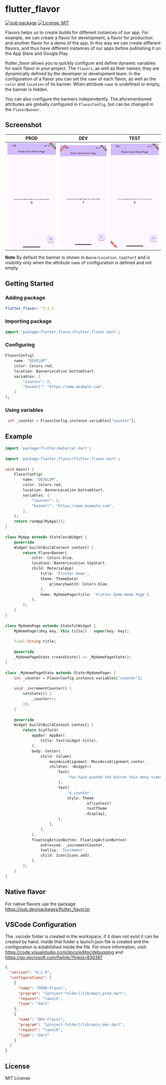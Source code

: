 # flutter_flavor

[![pub package](https://img.shields.io/pub/v/flutter_flavor.svg)](https://pub.dev/packages/flutter_flavor)
[![License: MIT](https://img.shields.io/badge/license-MIT-purple.svg)](https://opensource.org/licenses/MIT)

Flavors helps us to create builds for different instances of our app. For example, we can create a flavor for development, a flavor for production and another flavor for a demo of the app. In this way we can create different flavors, and thus have different instances of our apps before publishing it on the App Store and Google Play.

flutter_favor allows you to quickly configure and define dynamic variables for each flavor in your project. The `flavors`, as well as their names; they are dynamically defined by the developer or development team. In the configuration of a flavor you can set the `name` of each flavor, as well as the `color` and `location` of its banner. When attribute `name` is undefined or empty, the banner is hidden.

You can also configure the banners independently. The aforementioned attributes are globally configured in `FlavorConfig`, but can be changed in the `FlavorBanner`.

## Screenshot

|              PROD               |              DEV               |              TEST               |
| :-----------------------------: | :----------------------------: | :-----------------------------: |
| ![Screenshot Prod](screenshot/flavor_prod.png) | ![Screenshot Dev](screenshot/flavor_dev.png) | ![Screenshot Test](screenshot/flavor_test.png) |

**Note** By default the banner is shown in `BannerLocation.topStart` and is visibility only when the attribute `name` of configuration is defined and not empty.

## Getting Started

### Adding package

```yaml
flutter_flavor: ^3.1.1
```

### Importing package

```dart
import 'package:flutter_flavor/flutter_flavor.dart';
```

### Configuring

```dart
FlavorConfig(
    name: "DEVELOP",
    color: Colors.red,
    location: BannerLocation.bottomStart,
    variables: {
        "counter": 0,
        "baseUrl": "https://www.example.com",
    }
);
```

### Using variables

```dart
 int _counter = FlavorConfig.instance.variables["counter"];
```

## Example

```dart
import 'package:flutter/material.dart';

import 'package:flutter_flavor/flutter_flavor.dart';

void main() {
    FlavorConfig(
        name: "DEVELOP",
        color: Colors.red,
        location: BannerLocation.bottomStart,
        variables: {
            "counter": 5,
            "baseUrl": "https://www.example.com",
        },
    );
    return runApp(MyApp());
}

class MyApp extends StatelessWidget {
    @override
    Widget build(BuildContext context) {
        return FlavorBanner(
            color: Colors.blue,
            location: BannerLocation.topStart,
            child: MaterialApp(
                title: 'Flutter Demo',
                theme: ThemeData(
                    primarySwatch: Colors.blue,
                ),
                home: MyHomePage(title: 'Flutter Demo Home Page'),
            ),
        );
    }
}

class MyHomePage extends StatefulWidget {
    MyHomePage({Key key, this.title}) : super(key: key);

    final String title;

    @override
    _MyHomePageState createState() => _MyHomePageState();
}

class _MyHomePageState extends State<MyHomePage> {
    int _counter = FlavorConfig.instance.variables["counter"];

    void _incrementCounter() {
        setState(() {
            _counter++;
        });
    }

    @override
    Widget build(BuildContext context) {
        return Scaffold(
            appBar: AppBar(
                title: Text(widget.title),
            ),
            body: Center(
                child: Column(
                    mainAxisAlignment: MainAxisAlignment.center,
                    children: <Widget>[
                        Text(
                            'You have pushed the button this many times:',
                        ),
                        Text(
                            '$_counter',
                            style: Theme
                                    .of(context)
                                    .textTheme
                                    .display1,
                        ),
                    ],
                ),
            ),
            floatingActionButton: FloatingActionButton(
                onPressed: _incrementCounter,
                tooltip: 'Increment',
                child: Icon(Icons.add),
            ),
        );
    }
}
```

## Native flavor

For native flavors use the package <https://pub.dev/packages/flutter_flavorizr>

## VSCode Configuration

The .vscode folder is created in the workspace, if it does not exist it can be created by hand. Inside that folder a launch.json file is created and the configuration is established inside the file. For more information, visit: <https://code.visualstudio.com/docs/editor/debugging> and <https://go.microsoft.com/fwlink/?linkid=830387>

```json
{
  "version": "0.2.0",
  "configurations": [
    {
      "name": "PROD-Flavor",
      "program": "[project-folder]/lib/main_prod.dart",
      "request": "launch",
      "type": "dart"
    },
    {
      "name": "DEV-Flavor",
      "program": "[project-folder]/lib/main_dev.dart",
      "request": "launch",
      "type": "dart"
    }
  ]
}
```

## License

MIT License
